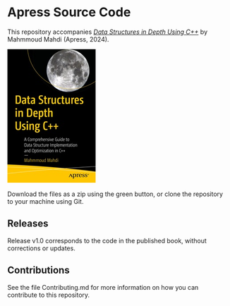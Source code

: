 # Apress Source Code

This repository accompanies [*Data Structures in Depth Using C++*](https://www.link.springer.com/book/10.1007/979-8-8688-0802-9) by Mahmmoud Mahdi (Apress, 2024).

[comment]: #cover
![Cover image](979-8-8688-0801-2.jpg)

Download the files as a zip using the green button, or clone the repository to your machine using Git.

## Releases

Release v1.0 corresponds to the code in the published book, without corrections or updates.

## Contributions

See the file Contributing.md for more information on how you can contribute to this repository.